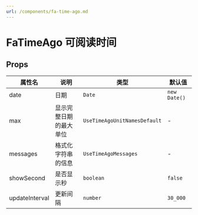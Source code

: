 ```yaml
---
url: /components/fa-time-ago.md
---
```

# FaTimeAgo 可阅读时间&#x20;

## Props

| 属性名         | 说明                   | 类型                         | 默认值       |
| -------------- | ---------------------- | ---------------------------- | ------------ |
| date           | 日期                   | `Date`                       | `new Date()` |
| max            | 显示完整日期的最大单位 | `UseTimeAgoUnitNamesDefault` | -            |
| messages       | 格式化字符串的信息     | `UseTimeAgoMessages`         | -            |
| showSecond     | 是否显示秒             | `boolean`                    | `false`      |
| updateInterval | 更新间隔               | `number`                     | `30_000`     |
